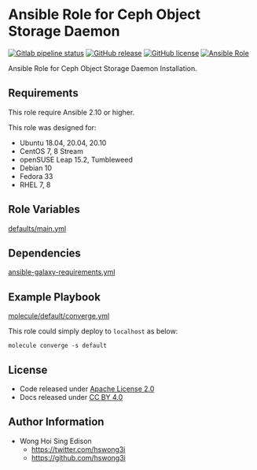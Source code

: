 # Ansible Role for Ceph Object Storage Daemon

[![Gitlab pipeline status](https://img.shields.io/gitlab/pipeline/alvistack/ansible-role-ceph_osd/master)](https://gitlab.com/alvistack/ansible-role-ceph_osd/-/pipelines)
[![GitHub release](https://img.shields.io/github/release/alvistack/ansible-role-ceph_osd.svg)](https://github.com/alvistack/ansible-role-ceph_osd/releases)
[![GitHub license](https://img.shields.io/github/license/alvistack/ansible-role-ceph_osd.svg)](https://github.com/alvistack/ansible-role-ceph_osd/blob/master/LICENSE)
[![Ansible Role](https://img.shields.io/badge/galaxy-alvistack.ceph_osd-blue.svg)](https://galaxy.ansible.com/alvistack/ceph_osd)

Ansible Role for Ceph Object Storage Daemon Installation.

## Requirements

This role require Ansible 2.10 or higher.

This role was designed for:

  - Ubuntu 18.04, 20.04, 20.10
  - CentOS 7, 8 Stream
  - openSUSE Leap 15.2, Tumbleweed
  - Debian 10
  - Fedora 33
  - RHEL 7, 8

## Role Variables

[defaults/main.yml](defaults/main.yml)

## Dependencies

[ansible-galaxy-requirements.yml](ansible-galaxy-requirements.yml)

## Example Playbook

[molecule/default/converge.yml](molecule/default/converge.yml)

This role could simply deploy to `localhost` as below:

    molecule converge -s default

## License

  - Code released under [Apache License 2.0](LICENSE)
  - Docs released under [CC BY 4.0](http://creativecommons.org/licenses/by/4.0/)

## Author Information

  - Wong Hoi Sing Edison
      - <https://twitter.com/hswong3i>
      - <https://github.com/hswong3i>
